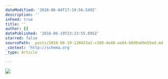 ```yaml
---
dateModified: '2016-06-04T17:19:56.549Z'
description: ''
inFeed: true
title: ''
author: []
datePublished: '2016-06-19T23:23:55.895Z'
starred: false
sourcePath: _posts/2016-06-19-128423a2-c308-4e48-ae84-b8d9a69e55ed.md
_context: 'http://schema.org'
_type: Article

---
```

![](https://the-grid-user-content.s3-us-west-2.amazonaws.com/89460e0a-9eb5-4255-a6f0-2b17030fc971.jpg)
